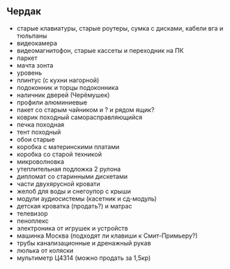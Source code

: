 ﻿
## Чердак
- старые клавиатуры, старые роутеры, сумка с дисками, кабели вга и тюльпаны
- видеокамера
- видеомагнитофон, старые кассеты и переходник на ПК
- паркет
- мачта зонта
- уровень
- плинтус (с кухни нагорной)
- подоконник и торцы подоконника
- наличник дверей (Черёмушек)
- профили алюминиевые
- пакет со старым чайником и ? и рядом ящик?
- коврик походный саморасправляющийся
- печка походная
- тент походный
- обои старые
- коробка с материнскими платами
- коробка со старой техникой
- микроволновка
- утеплительная подложка 2 рулона
- дипломат со старинными дискетами
- части двухярусной кровати
- желоб для воды и снегоупор с крыши
- модули аудиосистемы (касетник и сд-модуль)
- детская кроватка (продать?) и матрас
- телевизор
- пеноплекс
- электроника от игрушек и устройств
- машинка Москва (подходят ли клавиши к Смит-Примьеру?)
- трубы канализационные и дренажный рукав
- люлька от коляски
- мультиметр Ц4314 (можно продать за 1,5кр)
